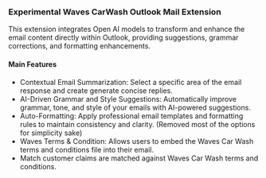 ### Experimental Waves CarWash Outlook Mail Extension

This extension integrates Open AI models to transform and enhance the email content directly within Outlook, providing suggestions, grammar corrections, and formatting enhancements.

#### Main Features

- Contextual Email Summarization: Select a specific area of the email response and create generate concise replies.
- AI-Driven Grammar and Style Suggestions: Automatically improve grammar, tone, and style of your emails with AI-powered suggestions.
- Auto-Formatting: Apply professional email templates and formatting rules to maintain consistency and clarity. (Removed most of the options for simplicity sake)
- Waves Terms & Condition: Allows users to embed the Waves Car Wash terms and conditions file into their email.
- Match customer claims are matched against Waves Car Wash terms and conditions.
